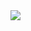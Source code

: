 <img src="https://img.shields.io/badge/Salesforce?style=for-the-badge&logo=Salesforce&logoColor=white">
